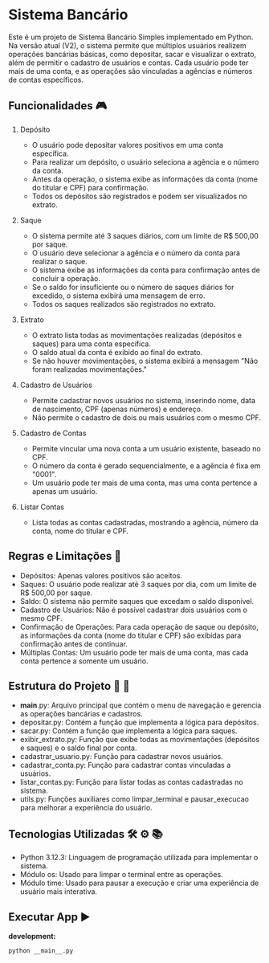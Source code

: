 # Sistema Bancário

Este é um projeto de Sistema Bancário Simples implementado em Python. Na versão atual (V2), o sistema permite que múltiplos usuários realizem operações bancárias básicas, como depositar, sacar e visualizar o extrato, além de permitir o cadastro de usuários e contas. Cada usuário pode ter mais de uma conta, e as operações são vinculadas a agências e números de contas específicos.


## Funcionalidades :video_game:

1. Depósito
   - O usuário pode depositar valores positivos em uma conta específica.
   - Para realizar um depósito, o usuário seleciona a agência e o número da conta.
   - Antes da operação, o sistema exibe as informações da conta (nome do titular e CPF) para confirmação.
   - Todos os depósitos são registrados e podem ser visualizados no extrato.
  
2. Saque
   - O sistema permite até 3 saques diários, com um limite de R$ 500,00 por saque.
   - O usuário deve selecionar a agência e o número da conta para realizar o saque.
   - O sistema exibe as informações da conta para confirmação antes de concluir a operação.
   - Se o saldo for insuficiente ou o número de saques diários for excedido, o sistema exibirá uma mensagem de erro.
   - Todos os saques realizados são registrados no extrato.
  
3. Extrato
   - O extrato lista todas as movimentações realizadas (depósitos e saques) para uma conta específica.
   - O saldo atual da conta é exibido ao final do extrato.
   - Se não houver movimentações, o sistema exibirá a mensagem "Não foram realizadas movimentações."

4. Cadastro de Usuários
   - Permite cadastrar novos usuários no sistema, inserindo nome, data de nascimento, CPF (apenas números) e endereço.
   - Não permite o cadastro de dois ou mais usuários com o mesmo CPF.

5. Cadastro de Contas
   - Permite vincular uma nova conta a um usuário existente, baseado no CPF.
   - O número da conta é gerado sequencialmente, e a agência é fixa em "0001".
   - Um usuário pode ter mais de uma conta, mas uma conta pertence a apenas um usuário.

6. Listar Contas
   - Lista todas as contas cadastradas, mostrando a agência, número da conta, nome do titular e CPF.


## Regras e Limitações :pencil:

- Depósitos: Apenas valores positivos são aceitos.
- Saques: O usuário pode realizar até 3 saques por dia, com um limite de R$ 500,00 por saque.
- Saldo: O sistema não permite saques que excedam o saldo disponível.
- Cadastro de Usuários: Não é possível cadastrar dois usuários com o mesmo CPF.
- Confirmação de Operações: Para cada operação de saque ou depósito, as informações da conta (nome do titular e CPF) são exibidas para confirmação antes de continuar.
- Múltiplas Contas: Um usuário pode ter mais de uma conta, mas cada conta pertence a somente um usuário.


## Estrutura do Projeto :triangular_ruler: :straight_ruler:

- __main__.py: Arquivo principal que contém o menu de navegação e gerencia as operações bancárias e cadastros.
- depositar.py: Contém a função que implementa a lógica para depósitos.
- sacar.py: Contém a função que implementa a lógica para saques.
- exibir_extrato.py: Função que exibe todas as movimentações (depósitos e saques) e o saldo final por conta.
- cadastrar_usuario.py: Função para cadastrar novos usuários.
- cadastrar_conta.py: Função para cadastrar contas vinculadas a usuários.
- listar_contas.py: Função para listar todas as contas cadastradas no sistema.
- utils.py: Funções auxiliares como limpar_terminal e pausar_execucao para melhorar a experiência do usuário.


## Tecnologias Utilizadas :hammer_and_wrench: :gear: :books:

- Python 3.12.3: Linguagem de programação utilizada para implementar o sistema.
- Módulo os: Usado para limpar o terminal entre as operações.
- Módulo time: Usado para pausar a execução e criar uma experiência de usuário mais interativa.


## Executar App :arrow_forward:

**development:**
```bash
python __main__.py
```




